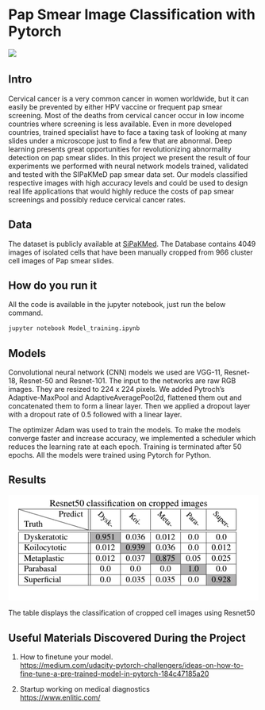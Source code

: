# Pap Smear Image Classification with Pytorch

<img width="400" src="misc/pap.png"></img>

## Intro

Cervical cancer is a very common cancer in women worldwide, but it can easily be prevented by either HPV vaccine or frequent pap smear screening. Most of the deaths from cervical cancer occur in low income countries where screening is less available. Even in more developed countries, trained specialist have to face a taxing task of looking at many slides under a microscope just to find a few that are abnormal. Deep learning presents great opportunities for revolutionizing abnormality detection on pap smear slides. In this project we present the result of four experiments we
performed with neural network models trained, validated and tested with the SIPaKMeD pap smear data set. Our models classified respective images with high accuracy levels and could be used to design real life applications that would highly reduce the costs of pap smear screenings and possibly reduce cervical cancer rates.

## Data 
The dataset is publicly available at [SiPaKMed](http://www.cs.uoi.gr/~marina/sipakmed.html). The Database contains 4049 images of isolated cells that have been manually cropped from 966 cluster cell images of Pap smear slides.

## How do you run it

All the code is available in the jupyter notebook, just run the below command. 
```sh
jupyter notebook Model_training.ipynb  
```

## Models

Convolutional neural network (CNN) models we used are VGG-11, Resnet-18, Resnet-50 and Resnet-101. The input to the networks are raw RGB images. They are resized to 224 x 224 pixels. We added Pytroch’s Adaptive-MaxPool and AdaptiveAveragePool2d, flattened them out and concatenated them to form a linear layer. Then we applied a dropout layer with a dropout rate of 0.5 followed with a linear layer.

The optimizer Adam was used to train the models. To make the models converge faster and increase accuracy, we implemented a scheduler which reduces the learning rate at each epoch. Training is terminated after 50 epochs. All the models were trained using Pytorch for Python.

## Results
<img src="misc/confusion_matrix.png"></img>

The table displays the classification of cropped cell images using Resnet50

## Useful Materials Discovered During the Project

1. How to finetune your model.  
https://medium.com/udacity-pytorch-challengers/ideas-on-how-to-fine-tune-a-pre-trained-model-in-pytorch-184c47185a20

2. Startup working on medical diagnostics  
https://www.enlitic.com/
